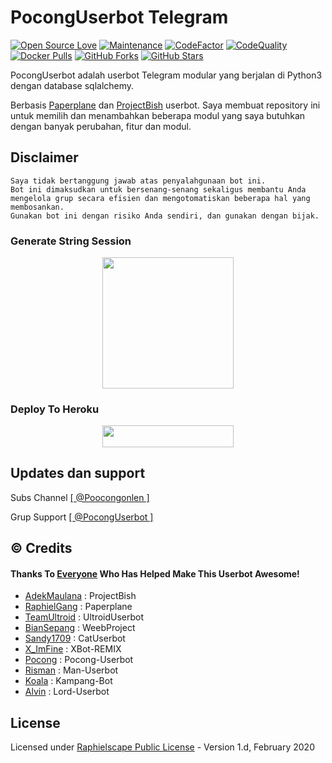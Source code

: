 # PocongUserbot Telegram
[![Open Source Love](https://badges.frapsoft.com/os/v2/open-source.png?v=103)](https://github.com/poocong/PocongUserbot)
[![Maintenance](https://img.shields.io/badge/Maintained%3F-Yes-green)](https://GitHub.com/poocong/PocongUserbot/graphs/commit-activity)
[![CodeFactor](https://www.codefactor.io/repository/github/mrismanaziz/Man-Userbot/badge)](https://www.codefactor.io/repository/github/poocong/PocongUserbot)
[![CodeQuality](https://img.shields.io/codacy/grade/a723cb464d5a4d25be3152b5d71de82d?color=blue&logo=codacy)](https://app.codacy.com/gh/poocong/PocongUserbot/dashboard)
[![Docker Pulls](https://img.shields.io/docker/pulls/poocong/poconguserbot)](https://hub.docker.com/r/mrismanaziz/man-userbot/tags)
[![GitHub Forks](https://img.shields.io/github/forks/poocong/PocongUserbot?&logo=github)](https://github.com/poocong/PocongUserbot/fork)
[![GitHub Stars](https://img.shields.io/github/stars/poocong/PocongUserbot?&logo=github)](https://github.com/poocong/PocongUserbot/stargazers)

PocongUserbot adalah userbot Telegram modular yang berjalan di Python3 dengan database sqlalchemy.

Berbasis [Paperplane](https://github.com/RaphielGang/Telegram-UserBot) dan [ProjectBish](https://github.com/adekmaulana/ProjectBish) userbot.
Saya membuat repository ini untuk memilih dan menambahkan beberapa modul yang saya butuhkan dengan banyak perubahan, fitur dan modul.

## Disclaimer

```
Saya tidak bertanggung jawab atas penyalahgunaan bot ini.
Bot ini dimaksudkan untuk bersenang-senang sekaligus membantu Anda
mengelola grup secara efisien dan mengotomatiskan beberapa hal yang membosankan.
Gunakan bot ini dengan risiko Anda sendiri, dan gunakan dengan bijak.
```


### Generate String Session
<p align="center"><a href="https://t.me/StringPocongBot"><img
src="https://img.shields.io/badge/GenStringBot-white?style=flat&logo=telegram" width="210" height"40.50" /></a></p>

### Deploy To Heroku
<p align="center"><a href="https://dashboard.heroku.com/new?template=https://github.com/kenaja/PocongUserbot"> <img 
src="https://img.shields.io/badge/Deploy%20To%20Heroku-purple?style=flat&logo=heroku" width="210" height="34.45" /></a></p>


## Updates dan support

Subs Channel [[ @Poocongonlen ]](https://t.me/PocongProject)

Grup Support [[ @PocongUserbot ]](https://t.me/PocongUserbot)

## © Credits
#### Thanks To [Everyone](https://github.com/poocong/PocongUserbot/graphs/contributors) Who Has Helped Make This Userbot Awesome!
*   [AdekMaulana](https://github.com/adekmaulana) : ProjectBish
*   [RaphielGang](https://github.com/RaphielGang) : Paperplane
*   [TeamUltroid](https://github.com/TeamUltroid/Ultroid) :  UltroidUserbot
*   [BianSepang](https://github.com/BianSepang/WeebProject) : WeebProject
*   [Sandy1709](https://github.com/sandy1709/catuserbot) : CatUserbot
*   [X_ImFine](https://github.com/ximfine) :  XBot-REMIX
*   [Pocong](https://github.com/poocong/Pocong-Userbot) : Pocong-Userbot
*   [Risman](https://github.com/mrismanaziz/Man-Userbot) :  Man-Userbot
*   [Koala](https://github.com/ManusiaRakitan/Kampang-Bot) : Kampang-Bot
*   [Alvin](https://github.com/Zora24/Lord-Userbot) : Lord-Userbot

## License
Licensed under [Raphielscape Public License](https://github.com/poocong/PocongUserbot/blob/PocongUserbot/LICENSE) - Version 1.d, February 2020
